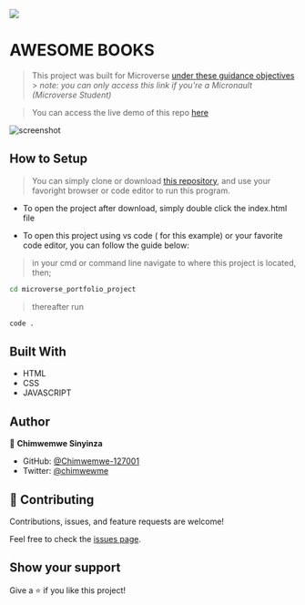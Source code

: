![](https://img.shields.io/badge/Microverse-blueviolet)


# AWESOME BOOKS

> This project was built for Microverse [under these guidance objectives](https://github.com/microverseinc/curriculum-javascript/blob/main/books/sneak_peek.md) > _note: you can only access this link if you're a Micronault (Microverse Student)_

>   You can access the live demo of this repo [here]()

![screenshot]()


## How to Setup
> You can simply clone or download [this repository](git@github.com:Chimwemwe-127001/awesome_books_project.git), and use your favoright browser or code editor to run this program.

- To open the project after download, simply double click the index.html file

- To open this project using vs code ( for this example) or your favorite code editor, you can follow the guide below:
> in your cmd or command line navigate to where this project is located, then;
```cmd
cd microverse_portfolio_project 
```
> thereafter run
```cmd
code .
```


## Built With

- HTML
- CSS
- JAVASCRIPT


## Author

👤 **Chimwemwe Sinyinza**

- GitHub: [@Chimwemwe-127001](https://github.com/Chimwemwe-127001)
- Twitter: [@chimwewme](https://twitter.com/chimwemwe)


## 🤝 Contributing

Contributions, issues, and feature requests are welcome!

Feel free to check the [issues page](../../issues/).


## Show your support

Give a ⭐️ if you like this project!
